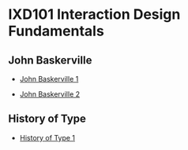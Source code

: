 IXD101 Interaction Design Fundamentals
======================================

John Baskerville
----------------
- [John Baskerville 1](https://bigajwiktoria.github.io/john_baskerville/john_baskerville.html)

- [John Baskerville 2](https://bigajwiktoria.github.io/john_baskerville/john_baskerville2.html)

History of Type
-----------------
- [History of Type 1](https://bigajwiktoria.github.io/john_baskerville/a_brief_history_of_type.html) 

